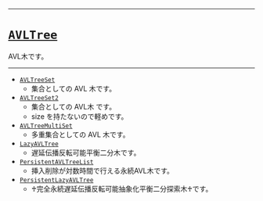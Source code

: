 _____

# [`AVLTree`](https://github.com/titanium-22/Library_py/blob/main/DataStructures/AVLTree)

AVL木です。
_____

- [`AVLTreeSet`](https://github.com/titanium-22/Library_py/blob/main/DataStructures/AVLTree/AVLTreeSet.py)
  - 集合としての AVL 木です。 
- [`AVLTreeSet2`](https://github.com/titanium-22/Library_py/blob/main/DataStructures/AVLTree/AVLTreeSet2.py)
  - 集合としての AVL木 です。
  - size を持たないので軽めです。
- [`AVLTreeMultiSet`](https://github.com/titanium-22/Library_py/blob/main/DataStructures/AVLTree/AVLTreeMultiset.py)
  - 多重集合としての AVL 木です。
- [`LazyAVLTree`](https://github.com/titanium-22/Library_py/blob/main/DataStructures/AVLTree/LazyAVLTree.py)
  - 遅延伝播反転可能平衡二分木です。
- [`PersistentAVLTreeList`](./PersistentAVLTreeList.md)
  - 挿入削除が対数時間で行える永続AVL木です。
- [`PersistentLazyAVLTree`](./PersistentLazyAVLTree.md)
  - ♰完全永続遅延伝播反転可能抽象化平衡二分探索木♰です。
